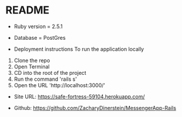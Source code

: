 # README

* Ruby version = 2.5.1

* Database = PostGres

* Deployment instructions To run the application locally

1. Clone the repo
2. Open Terminal
3. CD into the root of the project
4. Run the command 'rails s'
5. Open the URL 'http://localhost:3000/'

* Site URL: https://safe-fortress-59104.herokuapp.com/

* Github: https://github.com/ZacharyDinerstein/MessengerApp-Rails